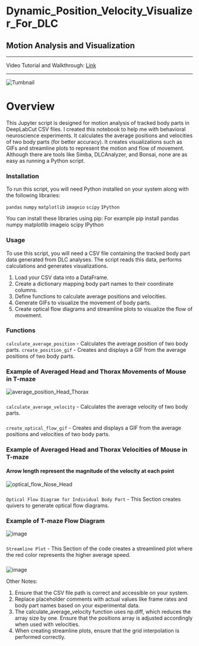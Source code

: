 # Dynamic_Position_Velocity_Visualizer_For_DLC

## Motion Analysis and Visualization
------
Video Tutorial and Walkthrough: [Link](https://youtu.be/ydrdTd5-YJU)

------

![Tumbnail](https://github.com/farhanaugustine/Dynamic_Position_Velocity_Visualizer_For_DLC/assets/54376988/e10d8e14-d057-42bf-b7ee-001b04879e5b)


# **Overview**
This Jupyter script is designed for motion analysis of tracked body parts in DeepLabCut CSV files. I created this notebook to help me with behavioral neuroscience experiments. It calculates the average positions and velocities of two body parts (for better accuracy). It creates visualizations such as GIFs and streamline plots to represent the motion and flow of movement. Although there are tools like Simba, DLCAnalyzer, and Bonsai, none are as easy as running a Python script. 

### Installation
To run this script, you will need Python installed on your system along with the following libraries:

`pandas`
`numpy`
`matplotlib`
`imageio`
`scipy`
`IPython`

You can install these libraries using pip:
For example pip install pandas numpy matplotlib imageio scipy IPython
###
### Usage
To use this script, you will need a CSV file containing the tracked body part data generated from DLC analyses. The script reads this data, performs calculations and generates visualizations.
1. Load your CSV data into a DataFrame.
2. Create a dictionary mapping body part names to their coordinate columns.
3. Define functions to calculate average positions and velocities.
4. Generate GIFs to visualize the movement of body parts.
5. Create optical flow diagrams and streamline plots to visualize the flow of movement.
###
### Functions
`calculate_average_position` - Calculates the average position of two body parts.
`create_position_gif` - Creates and displays a GIF from the average positions of two body parts.
### Example of Averaged Head and Thorax Movements of Mouse in T-maze
![average_position_Head_Thorax](https://github.com/farhanaugustine/Dynamic_Position_Velocity_Visualizer_For_DLC/assets/54376988/bab06b35-c0b8-4472-a833-c8f4defd0055)
###
`calculate_average_velocity` - Calculates the average velocity of two body parts.
###
`create_optical_flow_gif` - Creates and displays a GIF from the average positions and velocities of two body parts.
### Example of Averaged Head and Thorax Velocities of Mouse in T-maze
#### Arrow length represent the magnitude of the velocity at each point
![optical_flow_Nose_Head](https://github.com/farhanaugustine/Dynamic_Position_Velocity_Visualizer_For_DLC/assets/54376988/0444e9a1-5b62-442e-91bc-8a49644e3174)
###
`Optical Flow Diagram for Individual Body Part` - This Section creates quivers to generate optical flow diagrams.
### Example of T-maze Flow Diagram
![image](https://github.com/farhanaugustine/Dynamic_Position_Velocity_Visualizer_For_DLC/assets/54376988/5af2ee01-2d5e-4cdf-9568-6ea0b8b0628f)
###
`Streamline Plot` - This Section of the code creates a streamlined plot where the red color represents the higher average speed.
###
![image](https://github.com/farhanaugustine/Dynamic_Position_Velocity_Visualizer_For_DLC/assets/54376988/80665711-33ee-4c5a-aa9a-7ec9dc3e1928)


Other Notes:
1. Ensure that the CSV file path is correct and accessible on your system.
2. Replace placeholder comments with actual values like frame rates and body part names based on your experimental data.
3. The calculate_average_velocity function uses np.diff, which reduces the array size by one. Ensure that the positions array is adjusted accordingly when used with velocities.
4. When creating streamline plots, ensure that the grid interpolation is performed correctly.

